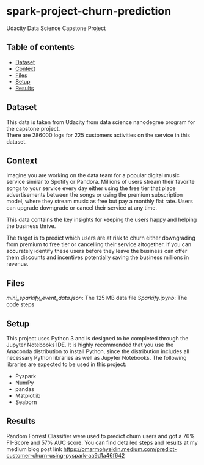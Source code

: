 # spark-project-churn-prediction
Udacity Data Science Capstone Project


## Table of contents
* [Dataset](#dataset)
* [Context](#context)
* [Files](#files)
* [Setup](#setup)
* [Results](#results)

## Dataset
This data is taken from Udacity from data science nanodegree program for the capstone project.                    
There are 286000 logs for 225 customers activities on the service in this dataset. 

## Context
Imagine you are working on the data team for a popular digital music service similar to Spotify or Pandora. Millions of users stream their favorite songs to your service every day either using the free tier that place advertisements between the songs or using the premium subscription model, where they stream music as free but pay a monthly flat rate. Users can upgrade downgrade or cancel their service at any time. 

This data contains the key insights for keeping the users happy and helping the business thrive.

The target is to predict which users are at risk to churn either downgrading from premium to free tier or cancelling their service altogether. If you can accurately identify these users before they leave the business can offer them discounts and incentives potentially saving the business millions in revenue.

## Files
*mini_sparkify_event_data.json*: The 125 MB data file
*Sparkify.ipynb*: The code steps


## Setup
This project uses Python 3 and is designed to be completed through the Jupyter Notebooks IDE. It is highly recommended that you use the Anaconda distribution to install Python, since the distribution includes all necessary Python libraries as well as Jupyter Notebooks. The following libraries are expected to be used in this project:

* Pyspark
* NumPy                                         
* pandas                                                   
* Matplotlib                                 
* Seaborn                                      

## Results
Random Forrest Classifier were used to predict churn users and got a 76% F1-Score and 57% AUC score.
You can find detailed steps and results at my medium blog post link https://omarmohyeldin.medium.com/predict-customer-churn-using-pyspark-aa9d1a46f642
